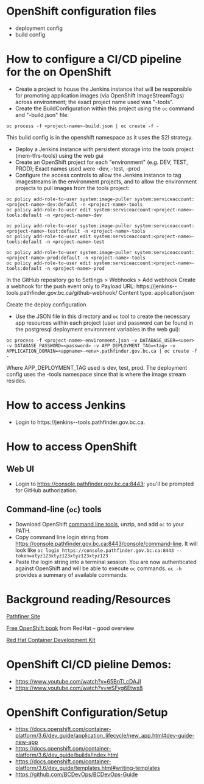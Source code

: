 # OpenShift configuration files

* deployment config
* build config

# How to configure a CI/CD pipeline for the <project-name> on OpenShift

- Create a project to house the Jenkins instance that will be responsible for promoting application images (via OpenShift ImageStreamTags) across environment; the exact project name used was "<project-name>-tools".
- Create the BuildConfiguration within this project using the ```oc``` command and "<project-name>-build.json" file:

```
oc process -f <project-name>-build.json | oc create -f -
```

This build config is in the openshift namespace as it uses the <base-image-name> S2I strategy.


- Deploy a Jenkins instance with persistent storage into the tools project (mem-tfrs-tools) using the web gui
- Create an OpenShift project for each "environment" (e.g. DEV, TEST, PROD); Exact names used were <project-name>-dev, <project-name>-test, <project-name>-prod
- Configure the access controls to allow the Jenkins instance to tag imagestreams in the environment projects, and to allow the environment projects to pull images from the tools project:
 
```
oc policy add-role-to-user system:image-puller system:serviceaccount:<project-name>-dev:default -n <project-name>-tools
oc policy add-role-to-user edit system:serviceaccount:<project-name>-tools:default -n <project-name>-dev

oc policy add-role-to-user system:image-puller system:serviceaccount:<project-name>-test:default -n <project-name>-tools
oc policy add-role-to-user edit system:serviceaccount:<project-name>-tools:default -n <project-name>-test

oc policy add-role-to-user system:image-puller system:serviceaccount:<project-name>-prod:default -n <project-name>-tools
oc policy add-role-to-user edit system:serviceaccount:<project-name>-tools:default -n <project-name>-prod
```


In the GitHub repository go to Settings > Webhooks > Add webhook
Create a webhook for the push event only to Payload URL:  https://jenkins-<project-name>-tools.pathfinder.gov.bc.ca/github-webhook/
Content type: application/json

Create the deploy configuration
 - Use the JSON file in this directory  and `oc` tool to create the necessary app resources within each project (user and password can be found in the postgresql deployment environment variables in the web gui):

```
oc process -f <project-name>-environment.json -v DATABASE_USER=<user> -v DATABASE_PASSWORD=<password> -v APP_DEPLOYMENT_TAG=<tag> -v APPLICATION_DOMAIN=<appname>-<env>.pathfinder.gov.bc.ca | oc create -f -
```

Where APP_DEPLOYMENT_TAG used is dev, test, prod.
The deployment config uses the <project-name>-tools namespace since that is where the image stream resides.


# How to access Jenkins

- Login to https://jenkins-<project-name>-tools.pathfinder.gov.bc.ca.

# How to access OpenShift

## Web UI
- Login to https://console.pathfinder.gov.bc.ca:8443; you'll be prompted for GitHub authorization.

## Command-line (```oc```) tools
- Download OpenShift [command line tools](https://github.com/openshift/origin/releases/download/v1.2.1/openshift-origin-client-tools-v1.2.1-5e723f6-mac.zip), unzip, and add ```oc``` to your PATH.  
- Copy command line login string from https://console.pathfinder.gov.bc.ca:8443/console/command-line.  It will look like ```oc login https://console.pathfinder.gov.bc.ca:8443 --token=xtyz123xtyz123xtyz123xtyz123```
- Paste the login string into a terminal session.  You are now authenticated against OpenShift and will be able to execute ```oc``` commands. ```oc -h``` provides a summary of available commands.



# Background reading/Resources

[Pathfiner Site](https://www.pathfinder.gov.bc.ca/)

[Free OpenShift book](https://www.openshift.com/promotions/for-developers.html) from RedHat – good overview

[Red Hat Container Development Kit](http://developers.redhat.com/products/cdk/overview/)

# OpenShift CI/CD pieline Demos:

- https://www.youtube.com/watch?v=65BnTLcDAJI
- https://www.youtube.com/watch?v=wSFyg6Etwx8

# OpenShift Configuration/Setup

* https://docs.openshift.com/container-platform/3.6/dev_guide/application_lifecycle/new_app.html#dev-guide-new-app
* https://docs.openshift.com/container-platform/3.6/dev_guide/builds/index.html
* https://docs.openshift.com/container-platform/3.6/dev_guide/templates.html#writing-templates
* https://github.com/BCDevOps/BCDevOps-Guide


  
